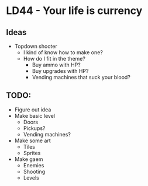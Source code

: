 # LD44 - Your life is currency

## Ideas

* Topdown shooter
    - I kind of know how to make one?
    - How do I fit in the theme?
        + Buy ammo with HP?
        + Buy upgrades with HP?
        + Vending machines that suck your blood?

## TODO:

* Figure out idea
* Make basic level
    - Doors
    - Pickups?
    - Vending machines?
* Make some art
    - Tiles
    - Sprites
* Make gaem
    - Enemies
    - Shooting
    - Levels
